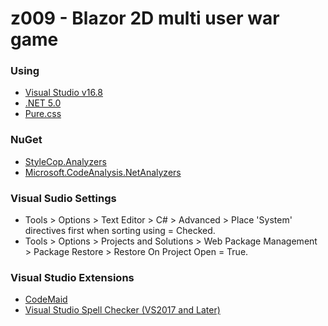 # z009 - Blazor 2D multi user war game

### Using

- [Visual Studio v16.8](https://visualstudio.microsoft.com/vs/preview)
- [.NET 5.0](https://dotnet.microsoft.com/download/dotnet/5.0)
- [Pure.css](https://purecss.io/)

### NuGet

- [StyleCop.Analyzers](https://www.nuget.org/packages/StyleCop.Analyzers)
- [Microsoft.CodeAnalysis.NetAnalyzers](https://www.nuget.org/packages/Microsoft.CodeAnalysis.NetAnalyzers)

### Visual Sudio Settings

- Tools > Options > Text Editor > C# > Advanced > Place 'System' directives first when sorting using = Checked.
- Tools > Options > Projects and Solutions > Web Package Management > Package Restore > Restore On Project Open = True.

### Visual Studio Extensions

- [CodeMaid](https://marketplace.visualstudio.com/items?itemName=SteveCadwallader.CodeMaid)
- [Visual Studio Spell Checker (VS2017 and Later)](https://marketplace.visualstudio.com/items?itemName=EWoodruff.VisualStudioSpellCheckerVS2017andLater)
